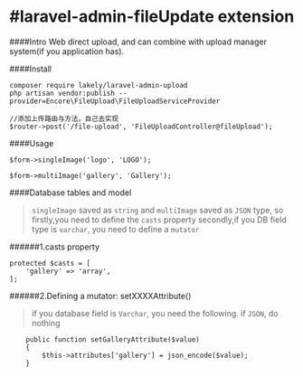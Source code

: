 #laravel-admin-fileUpdate extension
======

####Intro
Web direct upload, and can combine with upload manager system(if you application has).


####Install
```
composer require lakely/laravel-admin-upload
php artisan vendor:publish --provider=Encore\FileUpload\FileUploadServiceProvider
```

```
//添加上传路由与方法，自己去实现
$router->post('/file-upload', 'FileUploadController@fileUpload');
```

####Usage

```
$form->singleImage('logo', 'LOGO');

$form->multiImage('gallery', 'Gallery');
```

####Database tables and model
>`singleImage` saved as `string` and `multiImage` saved as `JSON` type, so
>firstly,you need to define the `casts` property
>secondly,if you DB field type is `varchar`, you need to define a `mutator`

######1.casts property

```
protected $casts = [
    'gallery' => 'array',
];
```

######2.Defining a mutator: setXXXXAttribute()

>if you database field is `Varchar`, you need the following. if `JSON`, do nothing

```
    public function setGalleryAttribute($value)
    {
        $this->attributes['gallery'] = json_encode($value);
    }
```
